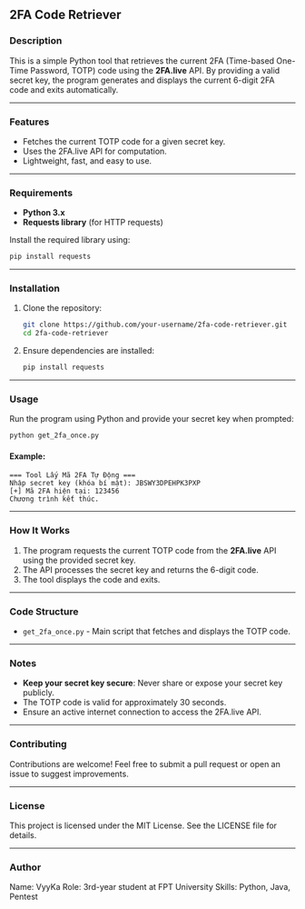 ## **2FA Code Retriever**

### **Description**
This is a simple Python tool that retrieves the current 2FA (Time-based One-Time Password, TOTP) code using the **2FA.live** API. By providing a valid secret key, the program generates and displays the current 6-digit 2FA code and exits automatically.

---

### **Features**
- Fetches the current TOTP code for a given secret key.
- Uses the 2FA.live API for computation.
- Lightweight, fast, and easy to use.

---

### **Requirements**
- **Python 3.x**
- **Requests library** (for HTTP requests)

Install the required library using:
```bash
pip install requests
```

---

### **Installation**
1. Clone the repository:
   ```bash
   git clone https://github.com/your-username/2fa-code-retriever.git
   cd 2fa-code-retriever
   ```

2. Ensure dependencies are installed:
   ```bash
   pip install requests
   ```

---

### **Usage**
Run the program using Python and provide your secret key when prompted:

```bash
python get_2fa_once.py
```

#### Example:
```
=== Tool Lấy Mã 2FA Tự Động ===
Nhập secret key (khóa bí mật): JBSWY3DPEHPK3PXP
[+] Mã 2FA hiện tại: 123456
Chương trình kết thúc.
```

---

### **How It Works**
1. The program requests the current TOTP code from the **2FA.live** API using the provided secret key.
2. The API processes the secret key and returns the 6-digit code.
3. The tool displays the code and exits.

---

### **Code Structure**
- `get_2fa_once.py` - Main script that fetches and displays the TOTP code.

---

### **Notes**
- **Keep your secret key secure**: Never share or expose your secret key publicly.
- The TOTP code is valid for approximately 30 seconds.
- Ensure an active internet connection to access the 2FA.live API.

---

### **Contributing**
Contributions are welcome! Feel free to submit a pull request or open an issue to suggest improvements.

---

### **License**
This project is licensed under the MIT License. See the LICENSE file for details.

---

### **Author**
Name: VyyKa
Role: 3rd-year student at FPT University
Skills: Python, Java, Pentest

